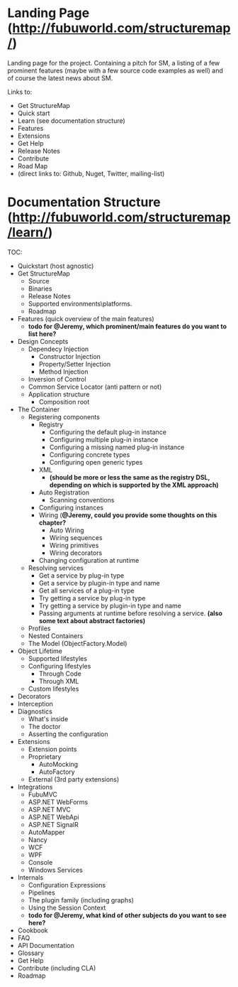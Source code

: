 # Landing Page (http://fubuworld.com/structuremap/)

Landing page for the project. Containing a pitch for SM, a listing of a few prominent features (maybe with a few source code examples as well) and of course the latest news about SM.

Links to:

- Get StructureMap
- Quick start
- Learn (see documentation structure)
- Features
- Extensions
- Get Help
- Release Notes
- Contribute
- Road Map
- (direct links to: Github, Nuget, Twitter, mailing-list)

# Documentation Structure (http://fubuworld.com/structuremap/learn/)

TOC:
- Quickstart (host agnostic)	
- Get StructureMap
	- Source
	- Binaries
	- Release Notes
	- Supported environments\platforms.
	- Roadmap
- Features (quick overview of the main features)
	- **todo for @Jeremy, which prominent/main features do you want to list here?**
- Design Concepts	
	- Dependecy Injection
		- Constructor Injection		
		- Property/Setter Injection
		- Method Injection
	- Inversion of Control
	- Common Service Locator (anti pattern or not)
	- Application structure	
		- Composition root
- The Container
	- Registering components
		- Registry
			- Configuring the default plug-in instance 
			- Configuring multiple plug-in instance
			- Configuring a missing named plug-in instance
			- Configuring concrete types
			- Configuring open generic types					
		- XML
			- **(should be more or less the same as the registry DSL, depending on which is supported by the XML approach)**		
		- Auto Registration
			- Scanning conventions
		- Configuring instances 		
		- Wiring (**@Jeremy, could you provide some thoughts on this chapter?**		
			- Auto Wiring
			- Wiring sequences
			- Wiring primitives
			- Wiring decorators
		- Changing configuration at runtime
	- Resolving services
		- Get a service by plug-in type
		- Get a service by plugin-in type and name
		- Get all services of a plug-in type 
		- Try getting a service by plug-in type
		- Try getting a service by plugin-in type and name
		- Passing arguments at runtime before resolving a service. **(also some text about abstract factories)**
	- Profiles
	- Nested Containers
	- The Model (ObjectFactory.Model)
- Object Lifetime
	- Supported lifestyles
	- Configuring lifestyles
		- Through Code
		- Through XML
	- Custom lifestyles
- Decorators
- Interception
- Diagnostics
	- What's inside
	- The doctor
	- Asserting the configuration	
- Extensions
	- Extension points
	- Proprietary
		- AutoMocking
		- AutoFactory 
	- External (3rd party extensions)
- Integrations
	- FubuMVC
	- ASP.NET WebForms
	- ASP.NET MVC
	- ASP.NET WebApi
	- ASP.NET SignalR
	- AutoMapper
	- Nancy
	- WCF
	- WPF
	- Console
	- Windows Services
- Internals
	- Configuration Expressions
 	- Pipelines
 	- The plugin family (including graphs) 	
 	- Using the Session Context 
 	- **todo for @Jeremy, what kind of other subjects do you want to see here?**
- Cookbook
- FAQ
- API Documentation
- Glossary
- Get Help
- Contribute (including CLA)
- Roadmap
